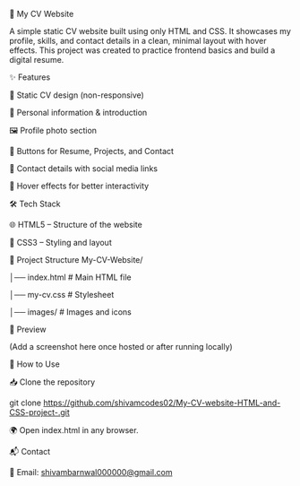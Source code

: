 💼 My CV Website

A simple static CV website built using only HTML and CSS.
It showcases my profile, skills, and contact details in a clean, minimal layout with hover effects.
This project was created to practice frontend basics and build a digital resume.

✨ Features

📝 Static CV design (non-responsive)

🙋 Personal information & introduction

🖼️ Profile photo section

🔘 Buttons for Resume, Projects, and Contact

📱 Contact details with social media links

🎨 Hover effects for better interactivity

🛠️ Tech Stack

🌐 HTML5 – Structure of the website

🎨 CSS3 – Styling and layout

📂 Project Structure
My-CV-Website/

│── index.html        # Main HTML file

│── my-cv.css         # Stylesheet

│── images/           # Images and icons

📸 Preview

(Add a screenshot here once hosted or after running locally)

🚀 How to Use

📥 Clone the repository

git clone https://github.com/shivamcodes02/My-CV-website-HTML-and-CSS-project-.git


🌍 Open index.html in any browser.

📬 Contact

📧 Email: shivambarnwal000000@gmail.com

